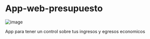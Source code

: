 # App-web-presupuesto

![image](https://user-images.githubusercontent.com/90072739/180333262-a11bac4a-5ee8-4da3-8a34-fb4f9d417e6f.png)


App para tener un control sobre tus ingresos y egresos economicos
